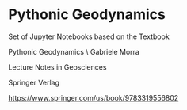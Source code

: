 # Pythonic Geodynamics
Set of Jupyter Notebooks based on the Textbook 

Pythonic Geodynamics \\
Gabriele Morra

Lecture Notes in Geosciences

Springer Verlag

https://www.springer.com/us/book/9783319556802
